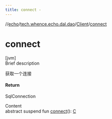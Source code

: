 ```yaml
---
title: connect -
---
```

//[echo](../../index.md)/[tech.whence.echo.dal.dao](../index.md)/[Client](index.md)/[connect](connect.md)



# connect  
[jvm]  
Brief description  


获取一个连接



#### Return  


SqlConnection

  
Content  
abstract suspend fun [connect](connect.md)(): [C](index.md)  



